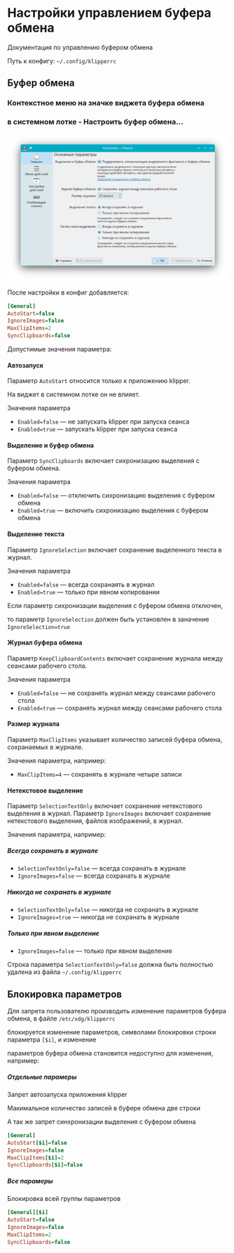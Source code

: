 # Настройки управлением буфера обмена

Документация по управлению буфером обмена

Путь к конфигу: `~/.config/klipperrc`

## Буфер обмена

### Контекстное меню на значке виджета буфера обмена

### в системном лотке - Настроить буфер обмена...

![""](../img/20230719_113844.png "")

После настройки в конфиг добавляется:

```ini
[General]
AutoStart=false
IgnoreImages=false
MaxClipItems=2
SyncClipboards=false
```

Допустимые значения параметра:

#### Автозапуск

Параметр `AutoStart` относится только к приложению klipper.

На виджет в системном лотке он не влияет.

Значения параметра

* `Enabled=false` — не запускать klipper при запуска сеанса
* `Enabled=true` — запускать klipper при запуска сеанса

#### Выделение и буфер обмена

Параметр `SyncClipboards` включает сихронизацию выделения с буфером обмена.

Значения параметра

* `Enabled=false` — отключить сихронизацию выделения с буфером обмена
* `Enabled=true` — включить сихронизацию выделения с буфером обмена

#### Выделение текста

Параметр `IgnoreSelection` включает сохранение выделенного текста в журнал.

Значения параметра

* `Enabled=false` — всегда сохранаять в журнал
* `Enabled=true` — только при явном копировании

Если параметр сихронизации выделения с буфером обмена отключен,

то параметр `IgnoreSelection` должен быть установлен в заначение `IgnoreSelection=true`

#### Журнал буфера обмена

Параметр `KeepClipboardContents` включает сохранение журнала между сеансами рабочего стола.

Значения параметра

* `Enabled=false` — не сохранять журнал между сеансами рабочего стола
* `Enabled=true` — сохранять журнал между сеансами рабочего стола

#### Размер журнала

Параметр `MaxClipItems` указывает количество записей буфера обмена, сохранаемых в журнале.

Значения параметра, например:

* `MaxClipItems=4` — сохранять в журнале четыре записи


#### Нетекстовое выделение

Параметр `SelectionTextOnly` включает сохранение нетекстового выделения в журнал.
Параметр `IgnoreImages` включает сохранение нетекстового выделения, файлов изображений, в журнал.

Значения параметра, например:

##### Всегда сохранать в журнале

* `SelectionTextOnly=false` — всегда сохранать в журнале
* `IgnoreImages=false` — всегда сохранать в журнале

##### Никогда не сохранать в журнале

* `SelectionTextOnly=false` — никогда не сохранать в журнале
* `IgnoreImages=true` — никогда не сохранать в журнале

##### Только при явном выделение

* `IgnoreImages=false` — только при явном выделение

Строка параметра `SelectionTextOnly=false` должна быть полностью удалена из файла `~/.config/klipperrc`

## Блокировка параметров

Для запрета пользователю производить изменение параметров буфера обмена, в файле `/etc/xdg/klipperrc`

блокируется изменение параметров, символами блокировки строки параметра `[$i]`, и изменение

параметров буфера обмена становится недоступно для изменения, например:

##### Отдельные парамеры

Запрет автозапуска приложения klipper

Макимальное количество записей в буфере обмена две строки

А так же запрет синхронизации выделения с буфером обмена

```ini
[General]
AutoStart[$i]=false
IgnoreImages=false
MaxClipItems[$i]=2
SyncClipboards[$i]=false
```

##### Все парамеры

Блокировка всей группы параметров

```ini
[General][$i]
AutoStart=false
IgnoreImages=false
MaxClipItems=2
SyncClipboards=false
```
